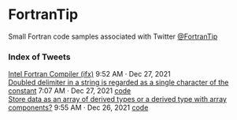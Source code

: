 # FortranTip
Small Fortran code samples associated with Twitter [@FortranTip](https://twitter.com/fortrantip)

### Index of Tweets

[Intel Fortran Compiler (ifx)](https://twitter.com/fortrantip/status/1475494838074318852) 9:52 AM · Dec 27, 2021<br>
[Doubled delimiter in a string is regarded as a single character of the constant](https://twitter.com/fortrantip/status/1475453317526528003) 7:07 AM · Dec 27, 2021 [code](https://github.com/Beliavsky/FortranTip/blob/main/doubled_delim.f90)<br>
[Store data as an array of derived types or a derived type with array components?](https://twitter.com/fortrantip/status/1475133178763427848) 9:55 AM · Dec 26, 2021 [code](https://github.com/Beliavsky/FortranTip/blob/main/derived_type_array.f90)<br>


